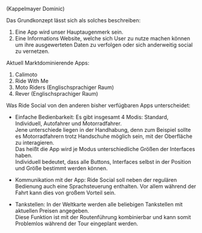 (Kappelmayer Dominic)  

 Das Grundkonzept lässt sich als solches beschreiben: 
1. Eine App wird unser Hauptaugenmerk sein.
2. Eine Informations Website, welche sich User zu nutze machen können um ihre ausgewerteten Daten zu verfolgen oder sich anderweitig social zu vernetzen.  

Aktuell Marktdominierende Apps:
1. Calimoto
2. Ride With Me
3. Moto Riders (Englischsprachiger Raum)
4. Rever (Englischsprachiger Raum)  

Was Ride Social von den anderen bisher verfügbaren Apps unterscheidet:  

* Einfache Bedienbarkeit:
Es gibt insgesamt 4 Modis: Standard, Individuell, Autofahrer und Motorradfahrer.  
Jene unterschiede liegen in der Handhabung, denn zum Beispiel sollte es Motorradfahrern trotz Handschuhe möglich sein, mit der Oberfläche zu interagieren.  
Das heißt die App wird je Modus unterschiedliche Größen der Interfaces haben.  
Individuell bedeutet, dass alle Buttons, Interfaces selbst in der Position und Größe bestimmt werden können.  

* Kommunikation mit der App:
Ride Social soll neben der regulären Bedienung auch eine Sprachsteuerung enthalten. Vor allem während der Fahrt kann dies von großem Vorteil sein.  

* Tankstellen:
In der Weltkarte werden alle beliebigen Tankstellen mit aktuellen Preisen angegeben.  
Diese Funktion ist mit der Routenführung kombinierbar und kann somit Problemlos während der Tour eingeplant werden.  